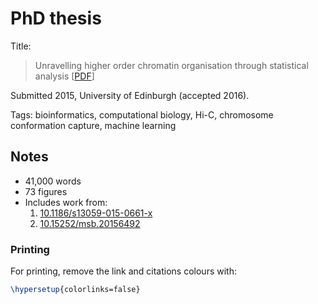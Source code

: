 # PhD thesis

Title:

> Unravelling higher order chromatin organisation through statistical analysis [[PDF](thesis.pdf)]

Submitted 2015, University of Edinburgh (accepted 2016). 

Tags: bioinformatics, computational biology, Hi-C, chromosome conformation capture, machine learning

## Notes
* 41,000 words
* 73 figures
* Includes work from:
  1. [10.1186/s13059-015-0661-x](https://dx.doi.org/10.1186/s13059-015-0661-x)
  2. [10.15252/msb.20156492](https://dx.doi.org/10.15252/msb.20156492)

### Printing

For printing, remove the link and citations colours with:

```tex
\hypersetup{colorlinks=false}
```
